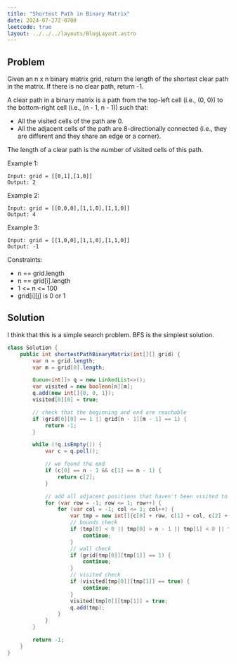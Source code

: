 ```yaml
---
title: "Shortest Path in Binary Matrix"
date: 2024-07-27Z-0700
leetcode: true
layout: ../../../layouts/BlogLayout.astro
---
```


## Problem

Given an n x n binary matrix grid, return the length of the shortest clear path in the matrix. If there is no clear path, return -1.

A clear path in a binary matrix is a path from the top-left cell (i.e., (0, 0)) to the bottom-right cell (i.e., (n - 1, n - 1)) such that:

- All the visited cells of the path are 0.
- All the adjacent cells of the path are 8-directionally connected (i.e., they are different and they share an edge or a corner).

The length of a clear path is the number of visited cells of this path.

Example 1:

```text
Input: grid = [[0,1],[1,0]]
Output: 2
```

Example 2:

```text
Input: grid = [[0,0,0],[1,1,0],[1,1,0]]
Output: 4
```

Example 3:

```text
Input: grid = [[1,0,0],[1,1,0],[1,1,0]]
Output: -1
```

Constraints:

- n == grid.length
- n == grid[i].length
- 1 <= n <= 100
- grid\[i][j] is 0 or 1

## Solution

I think that this is a simple search problem. BFS is the simplest solution.

```java
class Solution {
    public int shortestPathBinaryMatrix(int[][] grid) {
        var n = grid.length;
        var m = grid[0].length;

        Queue<int[]> q = new LinkedList<>();
        var visited = new boolean[n][m];
        q.add(new int[]{0, 0, 1});
        visited[0][0] = true;

        // check that the beginning and end are reachable
        if (grid[0][0] == 1 || grid[n - 1][m - 1] == 1) {
            return -1;
        }

        while (!q.isEmpty()) {
            var c = q.poll();

            // we found the end
            if (c[0] == n - 1 && c[1] == m - 1) {
                return c[2];
            }

            // add all adjacent positions that haven't been visited to the queue
            for (var row = -1; row <= 1; row++) {
                for (var col = -1; col <= 1; col++) {
                    var tmp = new int[]{c[0] + row, c[1] + col, c[2] + 1};
                    // bounds check
                    if (tmp[0] < 0 || tmp[0] > n - 1 || tmp[1] < 0 || tmp[1] > m - 1) {
                        continue;
                    }
                    // wall check
                    if (grid[tmp[0]][tmp[1]] == 1) {
                        continue;
                    }
                    // visited check
                    if (visited[tmp[0]][tmp[1]] == true) {
                        continue;
                    }
                    visited[tmp[0]][tmp[1]] = true;
                    q.add(tmp);
                }
            }
        }

        return -1;
    }
}
```
